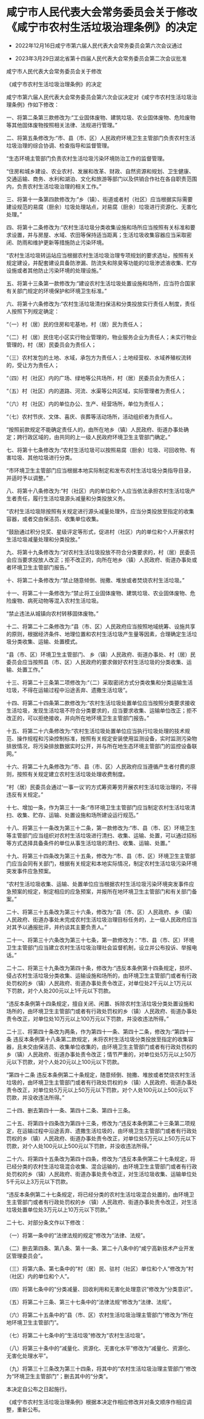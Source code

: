 # 咸宁市人民代表大会常务委员会关于修改《咸宁市农村生活垃圾治理条例》的决定

- 2022年12月16日咸宁市第六届人民代表大会常务委员会第六次会议通过

- 2023年3月29日湖北省第十四届人民代表大会常务委员会第二次会议批准

<!-- INFO END -->

咸宁市人民代表大会常务委员会关于修改

《咸宁市农村生活垃圾治理条例》的决定

咸宁市第六届人民代表大会常务委员会第六次会议决定对《咸宁市农村生活垃圾治理条例》作如下修改：

一、将第二条第三款修改为:“工业固体废物、建筑垃圾、农业固体废物、危险废物等其他固体废物按照相关法律、法规进行管理。”

二、将第五条修改为:“市、县（市、区）人民政府环境卫生主管部门负责农村生活垃圾治理的综合协调、检查指导和监督管理。

“生态环境主管部门负责农村生活垃圾污染环境防治工作的监督管理。

“住房和城乡建设、农业农村、发展和改革、财政、自然资源和规划、卫生健康、交通运输、商务、水利和湖泊、文化和旅游等部门以及供销合作社在各自职责范围内，负责农村生活垃圾治理的相关工作。”

三、将第十一条第四款修改为:“乡（镇）、街道或者村（社区）应当根据实际需要建设规范的易腐（厨余）垃圾处理站点，对易腐（厨余）垃圾进行资源化、无害化处理。”

四、将第十二条修改为:“农村生活垃圾分类收集设施和场所应当按照有关标准和要求设置，并与房屋、水域、农田等保持适当距离；生活垃圾收集容器应当采取密闭、防雨和维护更新等措施防止污染环境。

“农村生活垃圾转运站应当根据农村生活垃圾治理专项规划的要求选址，按照有关规定建设，并配套建设具备防渗漏、防流失和除臭等功能的垃圾渗滤液收集、贮存设施或者其他防止污染环境的处理设施。”

五、将第十三条第一款修改为:“建设农村生活垃圾处置设施和场所，应当符合国家有关部门规定的环境保护和环境卫生标准。”

六、将第十六条修改为:“农村生活垃圾清扫保洁和分类投放实行责任人制度，责任人按照下列规定确定：

“（一）村（居）民的住房和宅基地，村（居）民为责任人；

“（二）村（居）民住宅小区实行物业管理的，物业服务企业为责任人；未实行物业管理的，村（居）民委员会为责任人；

“（三）农村发包的土地、水域，承包方为责任人；土地经营权、水域养殖权流转的，受让方为责任人；

“（四）村（社区）内的广场、绿地等公共场所，村（居）民委员会为责任人；

“（五）村（社区）内的道路、河流、水渠等公共区域，实际管理者为责任人；

“（六）村（社区）内的单位办公、生产、经营场所，单位为责任人；

“（七）农村节庆、文体、喜庆、丧葬等活动场所，活动组织者为责任人。

“按照前款规定不能确定责任人的，由所在地乡（镇）人民政府、街道办事处确定；跨行政区域的，由共同的上一级人民政府环境卫生主管部门确定。”

七、将第十七条修改为:“农村生活垃圾可以按照易腐（厨余）垃圾、可回收物、有害垃圾、其他垃圾进行分类。

“市环境卫生主管部门应当根据本地实际制定和发布农村生活垃圾分类指导目录，并适时予以调整。”

八、将第十八条修改为:“村（社区）内的单位和个人应当依法承担农村生活垃圾产生者责任，履行生活垃圾源头减量和分类投放义务。

“农村生活垃圾除按照有关规定进行源头减量处理外，应当分类投放至指定的收集容器，或者交由保洁员、收集单位收集。

“鼓励通过积分兑奖、星级评定等形式，促进村（社区）内的单位和个人开展农村生活垃圾减量处理和分类投放。”

九、将第十九条修改为:“对农村生活垃圾投放不符合分类要求的，村（居）民委员会应当要求投放人改正；拒不改正的，向所在地乡（镇）人民政府、街道办事处或者环境卫生主管部门报告。”

十、将第二十条修改为:“禁止随意倾倒、抛撒、堆放或者焚烧农村生活垃圾。”

十一、将第二十一条修改为:“禁止将工业固体废物、建筑垃圾、农业固体废物、危险废物、病死动物等混入农村生活垃圾。

“禁止违法从城镇向农村转移固体废物。”

十二、将第二十二条修改为:“县（市、区）人民政府应当按照地域统筹、设施共享的原则，根据经济条件、地理位置和农村生活垃圾产生量等因素，合理确定生活垃圾分类收集、运输、处置模式。

“县（市、区）环境卫生主管部门、 乡（镇）人民政府、街道办事处、村（居）民委员会应当按照县（市、区）人民政府的要求做好农村生活垃圾的分类收集、运输、处置工作。”

十三、将第二十三条第二项修改为:“（二）采取密闭方式分类收集和分类运输生活垃圾，不得在运输过程中沿途丢弃、遗撒生活垃圾”。

十四、将第二十四条第二款修改为:“农村生活垃圾处置单位应当按照分类要求接收生活垃圾，发现生活垃圾不符合分类要求的，应当要求收集、运输单位改正；拒不改正的，可以拒绝接收，并向所在地环境卫生主管部门报告。”

十五、将第二十六条修改为:“农村生活垃圾处置单位应当执行垃圾处理的技术规范、操作规程和污染控制标准，按照有关规定安装使用监测设备，实时监测污染物排放情况，将污染排放数据实时公开，并与所在地生态环境主管部门的监控设备联网。”

十六、将第二十九条修改为:“市、县（市、区）人民政府应当遵循产生者付费的原则，按照有关规定建立农村生活垃圾处理收费制度。

“村（居）民委员会通过‘一事一议’的方式筹资筹劳开展农村生活垃圾治理的，不得违反有关规定。”

十七、增加一条，作为第三十一条:“市环境卫生主管部门应当制定农村生活垃圾清扫、收集、贮存、运输、处置设施和场所建设运行规范。”

十八、将第三十一条改为第三十二条，第一款修改为:“市、县（市、区）环境卫生等主管部门应当组织对农村生活垃圾进行清扫、收集、运输、处置，可以通过招标等方式选择具备条件的单位从事生活垃圾的清扫、收集、运输、处置。”

十九、将第三十四条改为第三十五条，修改为:“市、县（市、区）环境卫生主管部门应当会同有关部门，根据有关规定和本地实际情况，制定农村生活垃圾污染环境突发事件应急预案。

“农村生活垃圾收集、运输、处置单位应当根据农村生活垃圾污染环境突发事件应急预案的规定，制定相应的应急预案，并报所在地环境卫生主管部门和有关部门备案。”

二十、将第三十五条改为第三十六条，修改为:“县（市、区）人民政府、乡（镇）人民政府、街道办事处未完成农村生活垃圾治理目标任务的，上一级人民政府应当对其予以通报批评，并约谈其主要负责人。”

二十一、将第三十六条改为第三十七条，第一款修改为：“市、县（市、区）环境卫生主管部门应当建立农村生活垃圾治理社会监督机制，设立并公布投诉、举报电话。”

二十二、将第三十九条改为第四十条，修改为:“违反本条例第十四条规定，损坏、侵占农村生活垃圾分类收集、运输设施和场所的，由环境卫生主管部门或者有行政处罚权的乡（镇）人民政府、街道办事处责令改正，对单位处2千元以上1万元以下罚款，对个人处200元以上1千元以下罚款。

“违反本条例第十四条规定，擅自关闭、闲置、拆除农村生活垃圾分类处置设施和场所的，由环境卫生主管部门或者有行政处罚权的乡（镇）人民政府、街道办事处责令改正，对单位处10万元以上100万元以下罚款，并没收违法所得。”

二十三、将第四十条改为两条，作为第四十一条、第四十二条，修改为:“第四十一条 违反本条例第十八条第二款规定，未将农村生活垃圾分类投放至指定的收集容器，且未交由保洁员、收集单位收集的，由环境卫生主管部门或者有行政处罚权的乡（镇）人民政府、街道办事处责令改正；情节严重的，对单位处5万元以上50万元以下罚款，对个人处20元以上100元以下罚款。

“第四十二条 违反本条例第二十条规定，随意倾倒、抛撒、堆放或者焚烧农村生活垃圾的，由环境卫生主管部门或者有行政处罚权的乡（镇）人民政府、街道办事处责令改正，对单位处5万元以上50万元以下罚款，对个人处100元以上500元以下罚款，并没收违法所得。”

二十四、删去第四十一条、第四十二条、第四十三条。

二十五、将第四十四条改为第四十三条，修改为:“违反本条例第二十三条第二项规定，在运输过程中沿途丢弃、遗撒生活垃圾的，由环境卫生主管部门或者有行政处罚权的乡（镇）人民政府、街道办事处责令改正，对单位处5万元以上50万元以下罚款，对个人处100元以上500元以下罚款，并没收违法所得。”

二十六、将第四十五条改为第四十四条，修改为:“违反本条例第二十七条规定，将已经分类的农村生活垃圾混合收集、混合运输的，由环境卫生主管部门或者有行政处罚权的乡（镇）人民政府、街道办事处责令改正，对生活垃圾收集、运输单位处5千元以上3万元以下罚款。

“违反本条例第二十七条规定，将已经分类的农村生活垃圾混合处置的，由环境卫生主管部门或者有行政处罚权的乡（镇）人民政府、街道办事处责令改正，对生活垃圾处置单位处3万元以上10万元以下罚款。”

二十七、对部分条文作以下修改：

（一）将第一条中的“法律法规的规定”修改为“法律、法规”。

（二）删去第四条、第八条、第十一条、第二十八条中的“咸宁高新技术产业开发区管理委员会”。

（三）将第六条、第七条中的“村（居）民、驻村（社区）单位和个人”修改为“村（社区）内的单位和个人”。

（四）将第七条中的“分类减量、回收利用和无害化处理意识”修改为“分类意识”。

（五）将第二十三条、第三十七条中的“法律法规”修改为“法律、法规”。

（六）将第二十五条中的“县（市、区）农村生活垃圾治理主管部门”修改为“所在地环境卫生主管部门”。

（七）将第二十七条中的“生活垃圾”修改为“农村生活垃圾”。

（八）将第三十条中的“减量化、资源化、无害化水平”修改为“减量化、资源化、无害化处理水平”。

（九）将第三十三条改为第三十四条，将其中的“农村生活垃圾治理主管部门”修改为“环境卫生主管部门”；删去其中的“分类”。

本决定自公布之日起施行。

《咸宁市农村生活垃圾治理条例》根据本决定作相应修改并对条文顺序作相应调整，重新公布。
